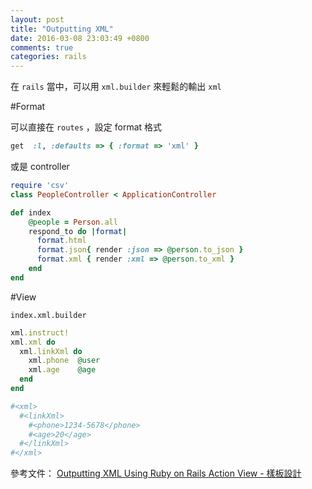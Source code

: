 ```yaml
---
layout: post
title: "Outputting XML"
date: 2016-03-08 23:03:49 +0800
comments: true
categories: rails
---
```


在 `rails` 當中，可以用 `xml.builder` 來輕鬆的輸出 `xml`

<!-- more -->

#Format

可以直接在 `routes` ，設定 format 格式

```ruby
get  :l, :defaults => { :format => 'xml' }
```

或是 controller

```ruby
require 'csv'
class PeopleController < ApplicationController

def index
    @people = Person.all
    respond_to do |format|
      format.html
      format.json{ render :json => @person.to_json }
      format.xml { render :xml => @person.to_xml }
    end
end
```

#View

`index.xml.builder`

```ruby
xml.instruct!
xml.xml do
  xml.linkXml do
    xml.phone  @user
    xml.age    @age
  end
end

#<xml>
  #<linkXml>
    #<phone>1234-5678</phone>
    #<age>20</age>
  #</linkXml>
#</xml>
```

參考文件：
[Outputting XML Using Ruby on Rails
](https://richonrails.com/articles/outputting-xml-using-ruby-on-rails)
[Action View - 樣板設計](https://ihower.tw/rails4/actionview.html)